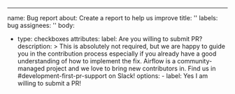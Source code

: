 ---
name: Bug report
about: Create a report to help us improve
title: ''
labels: bug
assignees: ''
body:
  - type: checkboxes
    attributes:
      label: Are you willing to submit PR?
      description: >
        This is absolutely not required, but we are happy to guide you in the contribution process
        especially if you already have a good understanding of how to implement the fix.
        Airflow is a community-managed project and we love to bring new contributors in.
        Find us in #development-first-pr-support on Slack!
      options:
        - label: Yes I am willing to submit a PR!
